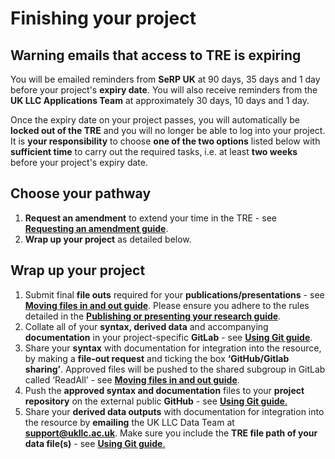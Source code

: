 # Finishing your project
## Warning emails that access to TRE is expiring 
You will be emailed reminders from **SeRP UK** at 90 days, 35 days and 1 day before your project's **expiry date**. You will also receive reminders from the **UK LLC Applications Team** at approximately 30 days, 10 days and 1 day.

Once the expiry date on your project passes, you will automatically be **locked out of the TRE** and you will  no longer be able to log into your project. It is **your responsibility** to choose **one of the two options** listed below with **sufficient time** to carry out the required tasks, i.e. at least **two weeks** before your project's expiry date.  

## Choose your pathway
1. **Request an amendment** to extend your time in the TRE - see [**Requesting an amendment guide**](#6.RequestingAnAmendment).
2. **Wrap up your project** as detailed below. 

## Wrap up your project

1. Submit final **file outs** required for your **publications/presentations** - see [**Moving files in and out guide**](#5.MovingFilesInAndOut). Please ensure you adhere to the rules detailed in the [**Publishing or presenting your research guide**](#8.PublishingYourResearch).
2. Collate all of your **syntax, derived data** and accompanying **documentation** in your project-specific **GitLab** - see [**Using Git guide**](#4.TeamDataScience).
3. Share your **syntax** with documentation for integration into the resource, by making a **file-out request** and ticking the box **‘GitHub/Gitlab sharing’**. Approved files will be pushed to the shared subgroup in GitLab called ‘ReadAll’ - see [**Moving files in and out guide**](#5.MovingFilesInAndOut). 
4. Push the **approved syntax and documentation** files to your **project repository** on the external public **GitHub** - see [**Using Git guide**.](#4.TeamDataScience)
4. Share your **derived data outputs** with documentation for integration into the resource by **emailing** the UK LLC Data Team at [**support@ukllc.ac.uk**](support@ukllc.ac.uk). Make sure you include the **TRE file path of your data file(s)** - see [**Using Git guide**.](#4.TeamDataScience)





